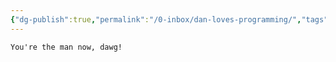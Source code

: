 ```yaml
---
{"dg-publish":true,"permalink":"/0-inbox/dan-loves-programming/","tags":["gardenEntry"]}
---
```


	You're the man now, dawg!